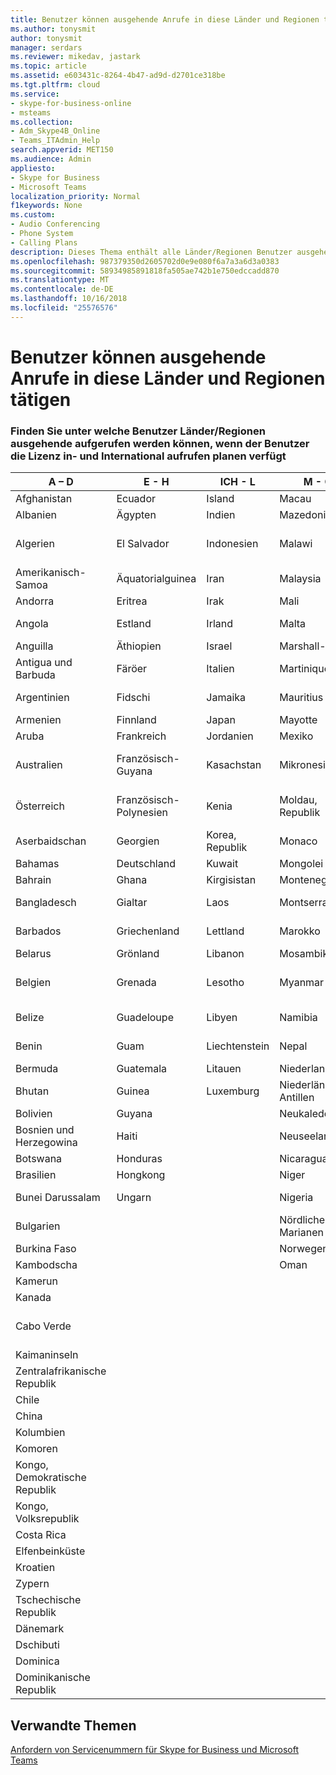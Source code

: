 ```yaml
---
title: Benutzer können ausgehende Anrufe in diese Länder und Regionen tätigen
ms.author: tonysmit
author: tonysmit
manager: serdars
ms.reviewer: mikedav, jastark
ms.topic: article
ms.assetid: e603431c-8264-4b47-ad9d-d2701ce318be
ms.tgt.pltfrm: cloud
ms.service:
- skype-for-business-online
- msteams
ms.collection:
- Adm_Skype4B_Online
- Teams_ITAdmin_Help
search.appverid: MET150
ms.audience: Admin
appliesto:
- Skype for Business
- Microsoft Teams
localization_priority: Normal
f1keywords: None
ms.custom:
- Audio Conferencing
- Phone System
- Calling Plans
description: Dieses Thema enthält alle Länder/Regionen Benutzer ausgehende Anrufe an tätigen können, wenn sie einen Aufruf von Plan verfügen.
ms.openlocfilehash: 987379350d2605702d0e9e080f6a7a3a6d3a0383
ms.sourcegitcommit: 58934985891818fa505ae742b1e750edccadd870
ms.translationtype: MT
ms.contentlocale: de-DE
ms.lasthandoff: 10/16/2018
ms.locfileid: "25576576"
---
```

# <a name="users-can-make-outbound-calls-to-these-countries-and-regions"></a>Benutzer können ausgehende Anrufe in diese Länder und Regionen tätigen

### <a name="see-what-countriesregions-users-can-make-outbound-calls-to-if-the-user-has-the-domestic-and-international-calling-plan-license"></a>Finden Sie unter welche Benutzer Länder/Regionen ausgehende aufgerufen werden können, wenn der Benutzer die Lizenz in- und International aufrufen planen verfügt

|**A – D**| **E - H**|**ICH - L**|**M - O**|**P - S**|**T - Z**|
---|---|---|---|---|---|
|Afghanistan|Ecuador |Island |Macau |Pakistan |Taiwan   |
|Albanien|Ägypten |Indien |Mazedonien |Palau |Tadschikistan   |
|Algerien|El Salvador |Indonesien |Malawi |Palästinensische Autonomiebehörde |Tansania, Vereinigte Republik  |
|Amerikanisch-Samoa|Äquatorialguinea |Iran |Malaysia |Panama | Thailand   |
|Andorra |Eritrea |Irak |Mali |Paraguay |Togo   |
|Angola |Estland |Irland |Malta |Peru | Trinidad und Tobago  |
|Anguilla |Äthiopien |Israel |Marshall-Inseln | Philippinen | Türkei |
|Antigua und Barbuda | Färöer |Italien |Martinique |Polen |Turkmenistan |
|Argentinien|Fidschi |Jamaika |Mauritius |Portugal |Turks- und Caicosinseln   |
|Armenien |Finnland |Japan |Mayotte | Puerto Rico |Uganda  |
|Aruba |Frankreich |Jordanien |Mexiko |Katar | Ukraine   |
|Australien |Französisch-Guyana |Kasachstan |Mikronesien |Réunion |Vereinigte Arabische Emirate (VAE)  |
|Österreich |Französisch-Polynesien |Kenia |Moldau, Republik |Rumänien |Vereinigtes Königreich (UK) |
|Aserbaidschan |Georgien |Korea, Republik |Monaco | Russische Föderation |USA  |
|Bahamas |Deutschland |Kuwait |Mongolei |Ruanda | Uruguay |
|Bahrain |Ghana |Kirgisistan |Montenegro | St. Kitts und Nevis |Usbekistan  |
|Bangladesch |Gialtar |Laos |Montserrat | St. Lucia |Staat Vatikanstadt  |
|Barbados |Griechenland |Lettland |Marokko |St. Vicent und die Grenadinen |Venezuela   |
|Belarus |Grönland |Libanon |Mosambik | San Marino |Vietnam  |
|Belgien |Grenada |Lesotho |Myanmar | Saudi Arabia (المملكة العربية السعودية) | Jungerninseln (Britisch) |
|Belize |Guadeloupe |Libyen |Namibia |Senegal | Jungerninseln (Amerikanisch)  |
|Benin |Guam |Liechtenstein |Nepal | Serbien | Wallis und Futuna  |
|Bermuda |Guatemala |Litauen |Niederlande |Singapur |Jemen |
|Bhutan |Guinea |Luxemburg |Niederländische Antillen |Slowakei |Sambia  |
|Bolivien |Guyana| |Neukaledonien |Slowenien |Simbabwe |
|Bosnien und Herzegowina |Haiti ||Neuseeland |Südafrika | 
|Botswana |Honduras ||Nicaragua |Spanien |
|Brasilien |Hongkong ||Niger |Sri Lanka | 
|Bunei Darussalam |Ungarn ||Nigeria |Saint-Pierre und Miquelon | 
|Bulgarien |||Nördliche Marianen |Sudan |
|Burkina Faso |||Norwegen |Surinam |
|Kambodscha |||Oman |Swasiland | 
|Kamerun ||||Schweden |
|Kanada ||||Schweiz | 
|Cabo Verde ||||Syrische Arabische Republik |
|Kaimaninseln |
|Zentralafrikanische Republik |
|Chile |
|China |
|Kolumbien |
|Komoren |
|Kongo, Demokratische Republik |
|Kongo, Volksrepublik |
|Costa Rica |
|Elfenbeinküste |
|Kroatien |
|Zypern |
|Tschechische Republik |
|Dänemark |
|Dschibuti |
|Dominica |
|Dominikanische Republik |

## <a name="related-topics"></a>Verwandte Themen

[Anfordern von Servicenummern für Skype for Business und Microsoft Teams](/SkypeForBusiness/what-is-phone-system-in-office-365/getting-service-phone-numbers)

  
 
